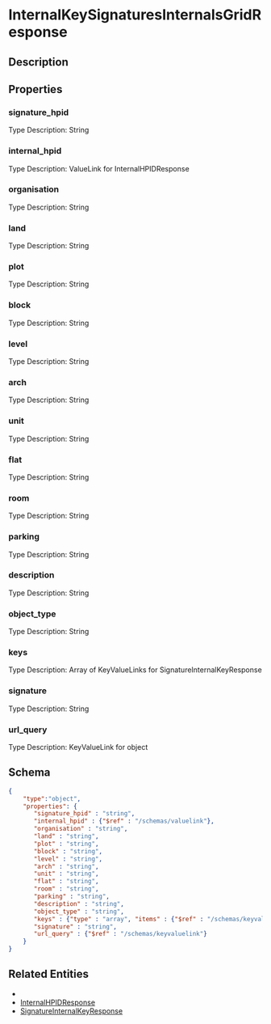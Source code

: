 # InternalKeySignaturesInternalsGridResponse
## Description

## Properties
### signature_hpid


Type Description: String
### internal_hpid


Type Description: ValueLink for InternalHPIDResponse
### organisation


Type Description: String
### land


Type Description: String
### plot


Type Description: String
### block


Type Description: String
### level


Type Description: String
### arch


Type Description: String
### unit


Type Description: String
### flat


Type Description: String
### room


Type Description: String
### parking


Type Description: String
### description


Type Description: String
### object_type


Type Description: String
### keys


Type Description: Array of KeyValueLinks for SignatureInternalKeyResponse
### signature


Type Description: String
### url_query


Type Description: KeyValueLink for object

## Schema
```json
{
    "type":"object",
    "properties": {
       "signature_hpid" : "string",
       "internal_hpid" : {"$ref" : "/schemas/valuelink"},
       "organisation" : "string",
       "land" : "string",
       "plot" : "string",
       "block" : "string",
       "level" : "string",
       "arch" : "string",
       "unit" : "string",
       "flat" : "string",
       "room" : "string",
       "parking" : "string",
       "description" : "string",
       "object_type" : "string",
       "keys" : {"type" : "array", "items" : {"$ref" : "/schemas/keyvaluelink"}},
       "signature" : "string",
       "url_query" : {"$ref" : "/schemas/keyvaluelink"}
    }
}
```

## Related Entities
- [](.md)
- [InternalHPIDResponse](InternalHPIDResponse.md)
- [SignatureInternalKeyResponse](SignatureInternalKeyResponse.md)

